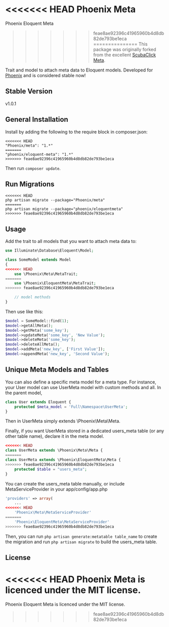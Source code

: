 <<<<<<< HEAD
Phoenix Meta
=======
Phoenix Eloquent Meta
>>>>>>> feae8ae92396c41965960b4d8db82de793be1eca
===============
This package was originally forked from the excellent [ScubaClick Meta](https://github.com/ScubaClick/scubaclick-meta). 

Trait and model to attach meta data to Eloquent models.
Developed for [Phoenix](http://Phoenix.com) and is considered stable now!

Stable Version
--------------
v1.0.1

General Installation
--------------------

Install by adding the following to the require block in composer.json:
```
<<<<<<< HEAD
"Phoenix/meta": "1.*"
=======
"phoenix/eloquent-meta": "1.*"
>>>>>>> feae8ae92396c41965960b4d8db82de793be1eca
```

Then run `composer update`.

Run Migrations
--------------

```
<<<<<<< HEAD
php artisan migrate --package="Phoenix/meta"
=======
php artisan migrate --package="phoenix/eloquentmeta"
>>>>>>> feae8ae92396c41965960b4d8db82de793be1eca

```

Usage
-----

Add the trait to all models that you want to attach meta data to:

```php
use Illuminate\Database\Eloquent\Model;

class SomeModel extends Model
{
<<<<<<< HEAD
    use \Phoenix\Meta\MetaTrait;
=======
    use \Phoenix\EloquentMeta\MetaTrait;
>>>>>>> feae8ae92396c41965960b4d8db82de793be1eca

    // model methods
}
```

Then use like this:

```php
$model = SomeModel::find(1);
$model->getAllMeta();
$model->getMeta('some_key');
$model->updateMeta('some_key', 'New Value');
$model->deleteMeta('some_key');
$model->deleteAllMeta();
$model->addMeta('new_key', ['First Value']);
$model->appendMeta('new_key', 'Second Value');
```

Unique Meta Models and Tables
-----
You can also define a specific meta model for a meta type. For instance, your User model can use UserMeta model with custom methods and all. In the parent model,

```php
class User extends Eloquent {
    protected $meta_model = 'Full\Namespace\UserMeta';
}
```
Then in UserMeta simply extends \Phoenix\Meta\Meta.

Finally, if you want UserMeta stored in a dedicated users_meta table (or any other table name), declare it in the meta model.
```php
<<<<<<< HEAD
class UserMeta extends \Phoenix\Meta\Meta {
=======
class UserMeta extends \Phoenix\EloquentMeta\Meta {
>>>>>>> feae8ae92396c41965960b4d8db82de793be1eca
    protected $table = "users_meta";
}
```

You can create the users_meta table manually, or include MetaServiceProvider in your app/config/app.php
```php
'providers' => array(
    ...
<<<<<<< HEAD
    'Phoenix\Meta\MetaServiceProvider'
=======
    'Phoenix\EloquentMeta\MetaServiceProvider'
>>>>>>> feae8ae92396c41965960b4d8db82de793be1eca
```
Then, you can run ```php artisan generate:metatable table_name``` to create the migration and run ```php artisan migrate``` to build the users_meta table.

License
-------

<<<<<<< HEAD
Phoenix Meta is licenced under the MIT license.
=======
Phoenix Eloquent Meta is licenced under the MIT license.
>>>>>>> feae8ae92396c41965960b4d8db82de793be1eca
